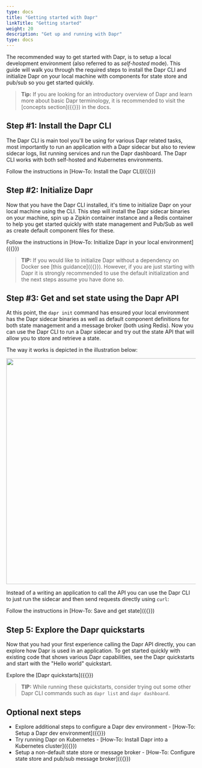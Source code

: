 ```yaml
---
type: docs
title: "Getting started with Dapr"
linkTitle: "Getting started"
weight: 20
description: "Get up and running with Dapr"
type: docs
---
```


The recommended way to get started with Dapr, is to setup a local development environment (also referred to as _self-hosted_ mode). This guide will walk you through the required steps to install the Dapr CLI and initialize Dapr on your local machine with components for state store and pub/sub so you get started quickly.

>**Tip:** If you are looking for an introductory overview of Dapr and learn more about basic Dapr terminology, it is recommended to visit the [concepts section]({{<ref concepts>}}) in the docs.

## Step #1: Install the Dapr CLI

The Dapr CLI is main tool you'll be using for various Dapr related tasks, most importantly to run an application with a Dapr sidecar but also to review sidecar logs, list running services and run the Dapr dashboard. The Dapr CLI works with both self-hosted and Kubernetes environments. 

Follow the instructions in [How-To: Install the Dapr CLI]({{<ref install-dapr-cli>}})

## Step #2: Initialize Dapr

Now that you have the Dapr CLI installed, it's time to initialize Dapr on your local machine using the CLI. This step will install the Dapr sidecar binaries on your machine, spin up a Zipkin container instance and a Redis container to help you get started quickly with state management and Pub/Sub as well as create default component files for these. 

Follow the instructions in [How-To: Initialize Dapr in your local environment]({{<ref install-dapr-selfhost>}})

>**TIP:** If you would like to initialize Dapr without a dependency on Docker see [this guidance]({{<ref self-hosted-no-docker.md>}}). However, if you are just starting with Dapr it is strongly recommended to use the default initialization and the next steps assume you have done so.

## Step #3: Get and set state using the Dapr API
At this point, the `dapr init` command has ensured your local environment has the Dapr sidecar binaries as well as default component definitions for both state management and a message broker (both using Redis). Now you can use the Dapr CLI to run a Dapr sidecar and try out the state API that will allow you to store and retrieve a state. 

The way it works is depicted in the illustration below:

<img src="/images/state-management-overview.png" width=600>

Instead of a writing an application to call the API you can use the Dapr CLI to just run the sidecar and then send requests directly using `curl`:

Follow the instructions in [How-To: Save and get state]({{<ref howto-get-save-state>}})

## Step 5: Explore the Dapr quickstarts

Now that you had your first experience calling the Dapr API directly, you can explore how Dapr is used in an application. To get started quickly with existing code that shows various Dapr capabilities, see the Dapr quickstarts and start with the "Hello world" quickstart.

Explore the [Dapr quickstarts]({{<ref quickstarts>}})

>**TIP:** While running these quickstarts, consider trying out some other Dapr CLI commands such as `dapr list` and `dapr dashboard`.

## Optional next steps
- Explore additional steps to configure a Dapr dev environment - [How-To: Setup a Dapr dev environment]({{<ref dev-environment>}})
- Try running Dapr on Kubernetes - [How-To: Install Dapr into a Kubernetes cluster]({{<ref install-dapr-kubernetes>}})
- Setup a non-default state store or message broker - [How-To: Configure state store and pub/sub message broker]({{<ref configure-state-pubsub>}})